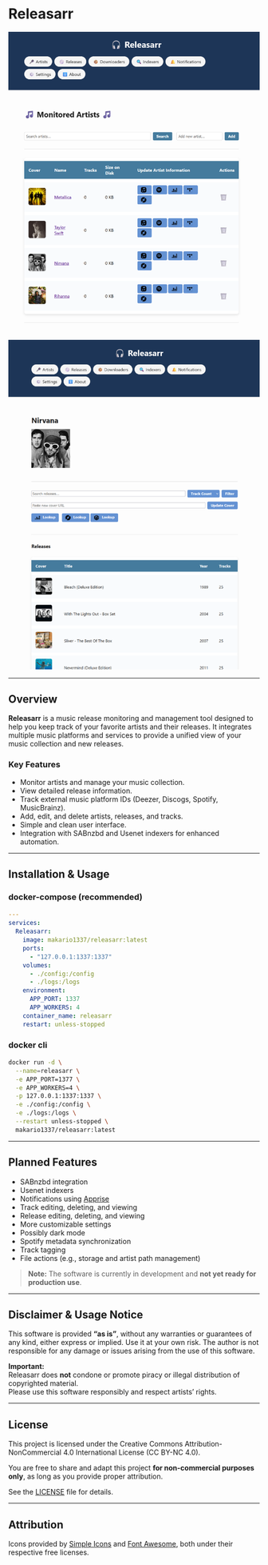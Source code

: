 # Releasarr

<p align="center">
  <img src="/logo/cover.png" alt="Releasarr Cover" width="600" />
</p>
<p align="center">
  <img src="/logo/artist.png" alt="Artist Page" width="600" />
</p>

---

## Overview

**Releasarr** is a music release monitoring and management tool designed to help you keep track of your favorite artists and their releases. It integrates multiple music platforms and services to provide a unified view of your music collection and new releases.

### Key Features

- Monitor artists and manage your music collection.
- View detailed release information.
- Track external music platform IDs (Deezer, Discogs, Spotify, MusicBrainz).
- Add, edit, and delete artists, releases, and tracks.
- Simple and clean user interface.
- Integration with SABnzbd and Usenet indexers for enhanced automation.

---

## Installation & Usage
### docker-compose (recommended)

```yaml
---
services:
  Releasarr:
    image: makario1337/releasarr:latest
    ports:
      - "127.0.0.1:1337:1337"
    volumes:
      - ./config:/config
      - ./logs:/logs
    environment:
      APP_PORT: 1337
      APP_WORKERS: 4
    container_name: releasarr
    restart: unless-stopped
```

### docker cli

```bash
docker run -d \
  --name=releasarr \
  -e APP_PORT=1377 \
  -e APP_WORKERS=4 \
  -p 127.0.0.1:1337:1337 \
  -e ./config:/config \
  -e ./logs:/logs \
  --restart unless-stopped \
  makario1337/releasarr:latest
```

---

## Planned Features

- SABnzbd integration  
- Usenet indexers  
- Notifications using [Apprise](https://github.com/caronc/apprise)  
- Track editing, deleting, and viewing  
- Release editing, deleting, and viewing  
- More customizable settings  
- Possibly dark mode  
- Spotify metadata synchronization  
- Track tagging  
- File actions (e.g., storage and artist path management)  

> **Note:** The software is currently in development and **not yet ready for production use**.

---

## Disclaimer & Usage Notice

This software is provided **“as is”**, without any warranties or guarantees of any kind, either express or implied. Use it at your own risk. The author is not responsible for any damage or issues arising from the use of this software.

**Important:**  
Releasarr does **not** condone or promote piracy or illegal distribution of copyrighted material.  
Please use this software responsibly and respect artists’ rights.

---

## License

This project is licensed under the Creative Commons Attribution-NonCommercial 4.0 International License (CC BY-NC 4.0).

You are free to share and adapt this project **for non-commercial purposes only**, as long as you provide proper attribution.

See the [LICENSE](LICENSE) file for details.

---

## Attribution

Icons provided by [Simple Icons](https://simpleicons.org/) and [Font Awesome](https://fontawesome.com/), both under their respective free licenses.
